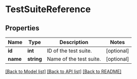 # TestSuiteReference

## Properties
Name | Type | Description | Notes
------------ | ------------- | ------------- | -------------
**id** | **int** | ID of the test suite. | [optional] 
**name** | **string** | Name of the test suite. | [optional] 

[[Back to Model list]](../README.md#documentation-for-models) [[Back to API list]](../README.md#documentation-for-api-endpoints) [[Back to README]](../README.md)


